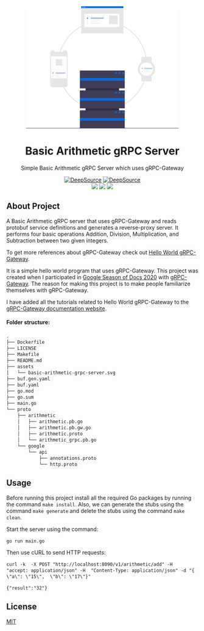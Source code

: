<div align="center">
<img src="assets/basic-arithmetic-grpc-server.svg" height="auto" width="400" />
<br />
<h1>Basic Arithmetic gRPC Server</h1>
<p>
Simple Basic Arithmetic gRPC Server which uses gRPC-Gateway
</p>
<a href="https://deepsource.io/gh/iamrajiv/basic-arithmetic-grpc-server/?ref=repository-badge}" target="_blank"><img alt="DeepSource" title="DeepSource" src="https://deepsource.io/gh/iamrajiv/basic-arithmetic-grpc-server.svg/?label=active+issues&show_trend=true&token=Vc-DvUay896_FtzRBEq9x-Q8"/></a>
<a href="https://deepsource.io/gh/iamrajiv/basic-arithmetic-grpc-server/?ref=repository-badge}" target="_blank"><img alt="DeepSource" title="DeepSource" src="https://deepsource.io/gh/iamrajiv/basic-arithmetic-grpc-server.svg/?label=resolved+issues&show_trend=true&token=Vc-DvUay896_FtzRBEq9x-Q8"/></a>
<br />
<a href="https://github.com/iamrajiv/basic-arithmetic-grpc-server/network/members"><img src="https://img.shields.io/github/forks/iamrajiv/basic-arithmetic-grpc-server?color=0969da&style=for-the-badge" height="auto" width="auto" /></a>
<a href="https://github.com/iamrajiv/basic-arithmetic-grpc-server/stargazers"><img src="https://img.shields.io/github/stars/iamrajiv/basic-arithmetic-grpc-server?color=0969da&style=for-the-badge" height="auto" width="auto" /></a>
<a href="https://github.com/iamrajiv/basic-arithmetic-grpc-server/blob/main/LICENSE"><img src="https://img.shields.io/github/license/iamrajiv/basic-arithmetic-grpc-server?color=0969da&style=for-the-badge" height="auto" width="auto" /></a>
</div>

## About Project

A Basic Arithmetic gRPC server that uses gRPC-Gateway and reads protobuf service definitions and generates a reverse-proxy server. It performs four basic operations Addition, Division, Multiplication, and Subtraction between two given integers.

To get more references about gRPC-Gateway check out [Hello World gRPC-Gateway](https://github.com/iamrajiv/helloworld-grpc-gateway).

It is a simple hello world program that uses gRPC-Gateway. This project was created when I participated in [Google Season of Docs 2020](https://github.com/iamrajiv/GSoD-2020) with [gRPC-Gateway](https://github.com/grpc-ecosystem/grpc-gateway). The reason for making this project is to make people familiarize themselves with gRPC-Gateway.

I have added all the tutorials related to Hello World gRPC-Gateway to the [gRPC-Gateway documentation website](https://grpc-ecosystem.github.io/grpc-gateway/docs/tutorials/).

#### Folder structure:

```shell
.
├── Dockerfile
├── LICENSE
├── Makefile
├── README.md
├── assets
│   └── basic-arithmetic-grpc-server.svg
├── buf.gen.yaml
├── buf.yaml
├── go.mod
├── go.sum
├── main.go
└── proto
    ├── arithmetic
    │   ├── arithmetic.pb.go
    │   ├── arithmetic.pb.gw.go
    │   ├── arithmetic.proto
    │   └── arithmetic_grpc.pb.go
    └── google
        └── api
            ├── annotations.proto
            └── http.proto
```

## Usage

Before running this project install all the required Go packages by running the command `make install`. Also, we can generate the stubs using the command `make generate` and delete the stubs using the command `make clean`.

Start the server using the command:

```shell
go run main.go
```

Then use cURL to send HTTP requests:

```shell
curl -k  -X POST "http://localhost:8090/v1/arithmetic/add" -H  "accept: application/json" -H  "Content-Type: application/json" -d "{  \"a\": \"15\",  \"b\": \"17\"}"
```

```shell
{"result":"32"}
```

## License

[MIT](https://github.com/iamrajiv/basic-arithmetic-grpc-server/blob/main/LICENSE)
